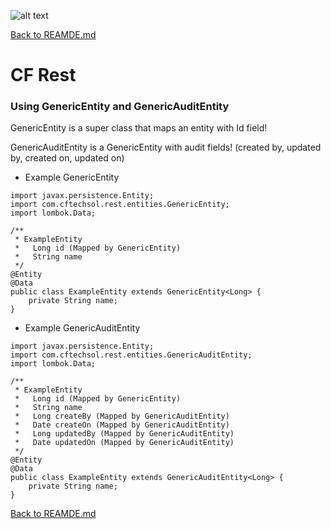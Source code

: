 ![alt text](https://cftechsol.com/wp-content/uploads/2017/12/caiofrota-logo-300x171.png)

[Back to REAMDE.md](https://github.com/caiofrota/cf-rest)

# CF Rest

### Using GenericEntity and GenericAuditEntity

GenericEntity<PK> is a super class that maps an entity with Id field!

GenericAuditEntity<PK> is a GenericEntity with audit fields! (created by, updated by, created on, updated on) 

* Example GenericEntity

```
import javax.persistence.Entity;
import com.cftechsol.rest.entities.GenericEntity;
import lombok.Data;

/**
 * ExampleEntity
 *   Long id (Mapped by GenericEntity)
 *   String name
 */
@Entity
@Data
public class ExampleEntity extends GenericEntity<Long> {
	private String name;
}
```

* Example GenericAuditEntity

```
import javax.persistence.Entity;
import com.cftechsol.rest.entities.GenericAuditEntity;
import lombok.Data;

/**
 * ExampleEntity
 *   Long id (Mapped by GenericEntity)
 *   String name
 *   Long createBy (Mapped by GenericAuditEntity)
 *   Date createOn (Mapped by GenericAuditEntity)
 *   Long updatedBy (Mapped by GenericAuditEntity)
 *   Date updatedOn (Mapped by GenericAuditEntity)
 */
@Entity
@Data
public class ExampleEntity extends GenericAuditEntity<Long> {
	private String name;
}
```

[Back to REAMDE.md](https://github.com/caiofrota/cf-rest)
